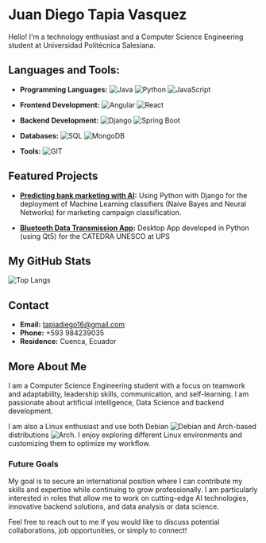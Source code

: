 # Juan Diego Tapia Vasquez

Hello! I'm a technology enthusiast and a Computer Science Engineering student at Universidad Politécnica Salesiana.

## Languages and Tools:

- **Programming Languages:**
  ![Java](https://img.shields.io/badge/Java-ED8B00?style=for-the-badge&logo=java&logoColor=white)
  ![Python](https://img.shields.io/badge/Python-3776AB?style=for-the-badge&logo=python&logoColor=white)
  ![JavaScript](https://img.shields.io/badge/JavaScript-F7DF1E?style=for-the-badge&logo=javascript&logoColor=black)

- **Frontend Development:**
  ![Angular](https://img.shields.io/badge/Angular-DD0031?style=for-the-badge&logo=angular&logoColor=white)
  ![React](https://img.shields.io/badge/React-20232A?style=for-the-badge&logo=react&logoColor=61DAFB)

- **Backend Development:**
  ![Django](https://img.shields.io/badge/Django-092E20?style=for-the-badge&logo=django&logoColor=white)
  ![Spring Boot](https://img.shields.io/badge/Spring_Boot-6DB33F?style=for-the-badge&logo=spring-boot&logoColor=white)

- **Databases:**
  ![SQL](https://img.shields.io/badge/SQL-4479A1?style=for-the-badge&logo=sql&logoColor=white)
  ![MongoDB](https://img.shields.io/badge/MongoDB-47A248?style=for-the-badge&logo=mongodb&logoColor=white)

- **Tools:**
  ![GIT](https://img.shields.io/badge/GIT-F05032?style=for-the-badge&logo=git&logoColor=white)

## Featured Projects

- **[Predicting bank marketing with AI](https://github.com/juandtap/MachineLearningServices):** Using Python with Django for the deployment of Machine Learning classifiers (Naive Bayes and Neural Networks) for marketing campaign classification.

- **[Bluetooth Data Transmission App](https://github.com/juandtap/SalaMultiSensorial):**  Desktop App developed in Python (using Qt5) for the CATEDRA UNESCO  at UPS

## My GitHub Stats

![Top Langs](https://github-readme-stats.vercel.app/api/top-langs/?username=juandtap&layout=compact&hide=Jupyter%20Notebook,HTML)

## Contact

- **Email:** [tapiadiego16@gmail.com](mailto:tapiadiego16@gmail.com)
- **Phone:** +593 984239035
- **Residence:** Cuenca, Ecuador

## More About Me

I am a Computer Science Engineering student with a focus on teamwork and adaptability, leadership skills, communication, and self-learning. I am passionate about artificial intelligence, Data Science and backend development.

I am also a Linux enthusiast and use both Debian ![Debian](https://img.shields.io/badge/Debian-%23A80030?style=for-the-badge&logo=debian&logoColor=white) and Arch-based distributions ![Arch](https://img.shields.io/badge/Arch-%230A84FF?style=for-the-badge&logo=arch-linux&logoColor=white). I enjoy exploring different Linux environments and customizing them to optimize my workflow.


### Future Goals

My goal is to secure an international position where I can contribute my skills and expertise while continuing to grow professionally. I am particularly interested in roles that allow me to work on cutting-edge AI technologies, innovative backend solutions, and data analysis or data science.

Feel free to reach out to me if you would like to discuss potential collaborations, job opportunities, or simply to connect!
